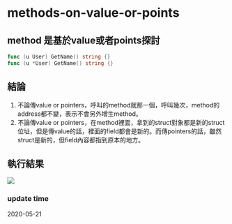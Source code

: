 methods-on-value-or-points
===

## method 是基於value或者points探討

``` go
func (u User) GetName() string {}
func (u *User) GetName() string {}
```

## 結論
1. 不論傳value or pointers，呼叫的method就那一個，呼叫幾次，method的address都不變，表示不會另外增生method。
2. 不論傳value or pointers，在method裡面，拿到的struct對象都是新的struct位址，但是傳value的話，裡面的field都會是新的。而傳pointers的話，雖然struct是新的，但field內容都指到原本的地方。


## 執行結果

![](https://i.imgur.com/cK6jJC9.png)

### update time
2020-05-21
